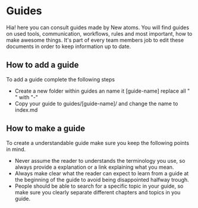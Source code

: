 # Guides
Hia! here you can consult guides made by New atoms. You will find guides on used tools, communication, workflows, rules and most important, how to make awesome things. It's part of every team members job to edit these documents in order to keep information up to date.   

## How to add a guide
To add a guide complete the following steps
* Create a new folder within guides an name it [guide-name] replace all " " with "-"
* Copy your guide to guides/[guide-name]/ and change the name to index.md

## How to make a guide
To create a understandable guide make sure you keep the following points in mind.
* Never assume the reader to understands the terminology you use, so always provide a explanation or a link explaining what you mean.
* Always make clear what the reader can expect to learn from a guide at the beginning of the guide to avoid being disappointed halfway trough.
* People should be able to search for a specific topic in your guide, so make sure you clearly separate different chapters and topics in you guide.
